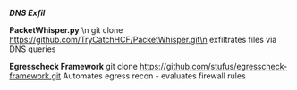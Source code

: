 ***DNS Exfil***

****PacketWhisper.py**** \n
git clone https://github.com/TryCatchHCF/PacketWhisper.git\n
exfiltrates files via DNS queries 


****Egresscheck Framework****
git clone https://github.com/stufus/egresscheck-framework.git
Automates egress recon - evaluates firewall rules

